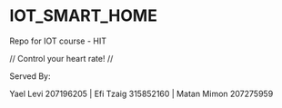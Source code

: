 # IOT_SMART_HOME
Repo for IOT course - HIT

// Control your heart rate! //

Served By: 

Yael Levi 207196205  |  Efi Tzaig 315852160  |  Matan Mimon 207275959
